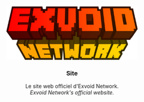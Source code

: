 <!--
*** Using the Best-README-Template (https://github.com/othneildrew/Best-README-Template).
-->

<!-- BACK TO TOP  -->
<div id="top"></div>

<!-- PROJECT LOGO -->
<br />
<div align="center">
  <a href="https://github.com/ExvoidNet/wiki">
    <img src="https://github.com/ExvoidNet/wiki/raw/master/static/img/header.png" alt="Logo" width="350">
  </a>

<!-- ABOUT -->
<h3 align="center">Site</h3>

  <p align="center">
    Le site web officiel d'Exvoid Network.
    <br />
    <i>Exvoid Network's official website.</i>
    <br />
    <br />
  </p>
</div>

